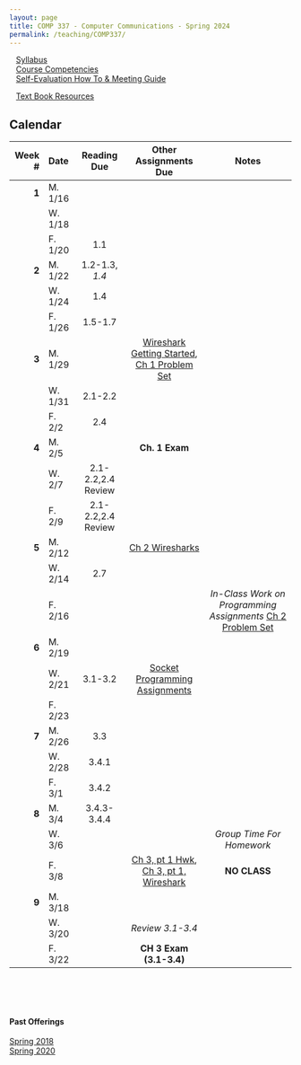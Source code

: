 ```yaml
---
layout: page
title: COMP 337 - Computer Communications - Spring 2024
permalink: /teaching/COMP337/
---
```


&nbsp;&nbsp;&nbsp;[Syllabus](/teaching/COMP337/sp24/comp337-syllabus.pdf)<br>
&nbsp;&nbsp;&nbsp;[Course Competencies](/teaching/COMP337/sp24/comp337-competencies.pdf)<br>
&nbsp;&nbsp;&nbsp;[Self-Evaluation How To & Meeting Guide](/teaching/ungrading/howto-portfolio)<br>

&nbsp;&nbsp;&nbsp;[Text Book Resources](https://gaia.cs.umass.edu/kurose_ross/index.php)<br>


## Calendar

|Week \# | Date | Reading Due | Other Assignments Due | Notes |
| --: | :-- | :---: | :---: | :--: |
| **1** | M. 1/16 | | | |
| | W. 1/18 | |  | |
| | F. 1/20 | 1.1 | | |
| **2** | M. 1/22 | 1.2-1.3, *1.4* | |  |
| | W. 1/24 | 1.4 | | |
| | F. 1/26  | 1.5-1.7| | |
| **3** | M. 1/29 |  | [Wireshark Getting Started](http://www-net.cs.umass.edu/wireshark-labs/Wireshark_Intro_v8.0.pdf), [Ch 1 Problem Set](/teaching/COMP337/sp24/psets/pset1) |  |
| | W. 1/31 | 2.1-2.2 | | |
| | F. 2/2  | 2.4 | | |
| **4** | M. 2/5 | | **Ch. 1 Exam** |  |
| | W. 2/7 | 2.1-2.2,2.4 Review |  | |
| | F. 2/9  | 2.1-2.2,2.4 Review | | |
| **5** | M. 2/12 | | [Ch 2 Wiresharks](/teaching/COMP337/sp24/wireshark/ch2) |  |
| | W. 2/14 | 2.7 | |  |
| | F. 2/16  | | | *In-Class Work on Programming Assignments* [Ch 2 Problem Set](/teaching/COMP337/sp24/psets/pset2) |
| **6** | M. 2/19 | |  |  |
| | W. 2/21 | 3.1-3.2 | [Socket Programming Assignments](/teaching/COMP337/sp24/program/sockets) | |
| | F. 2/23  |  | | |
| **7** | M. 2/26 | 3.3 | |  |
| | W. 2/28 | 3.4.1 | | |
| | F. 3/1  | 3.4.2 | | |
| **8** | M. 3/4 | 3.4.3-3.4.4 | |  |
| | W. 3/6  | | | *Group Time For Homework* |
| | F. 3/8  | | [Ch 3, pt 1 Hwk](/teaching/COMP337/sp24/psets/pset3), [Ch 3, pt 1, Wireshark](/teaching/COMP337/sp24/wireshark/ch3pt1) | **NO CLASS** |
| **9** | M. 3/18 | | |  |
| | W. 3/20 | | *Review 3.1-3.4* |  |
| | F. 3/22  | | **CH 3 Exam (3.1-3.4)** |  |



<br><br><br>
#### Past Offerings

[Spring 2018](/teaching/COMP337/sp18/)<br>
[Spring 2020](/teaching/COMP337/sp20/)<br>
